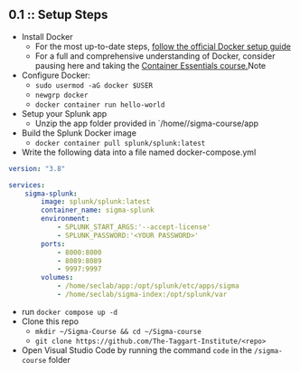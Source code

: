 ## 0.1 :: Setup Steps
- Install Docker
	- For the most up-to-date steps, [follow the official Docker setup guide](https://docs.docker.com/engine/install/ubuntu/)
	- For a full and comprehensive understanding of Docker, consider pausing here and taking the [Container Essentials course.](https://taggartinstitute.org/p/container-essentials)Note
- Configure Docker:
	- `sudo usermod -aG docker $USER`
	- `newgrp docker`
	- `docker container run hello-world`
- Setup your Splunk app
	- Unzip the app folder provided in `/home/<user>/sigma-course/app
- Build the Splunk Docker image
	- `docker container pull splunk/splunk:latest`
- Write the following data into a file named docker-compose.yml
```yaml
version: "3.8"

services:
	sigma-splunk:
		image: splunk/splunk:latest
		container_name: sigma-splunk
		environment:
			- SPLUNK_START_ARGS:'--accept-license'
			- SPLUNK_PASSWORD:'<YOUR PASSWORD>'
		ports:
			- 8000:8000
			- 8089:8089
			- 9997:9997
		volumes:
			- /home/seclab/app:/opt/splunk/etc/apps/sigma
			- /home/seclab/sigma-index:/opt/splunk/var
```

- run `docker compose up -d`
- Clone this repo
	- `mkdir ~/Sigma-Course && cd ~/Sigma-course`
	- `git clone https://github.com/The-Taggart-Institute/<repo>`
- Open Visual Studio Code by running the command `code` in the `/sigma-course` folder